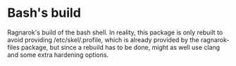 # Bash's build

Ragnarok's build of the bash shell. In reality, this package is only
rebuilt to avoid providing /etc/skel/.profile, which is already provided
by the ragnarok-files package, but since a rebuild has to be done, might
as well use clang and some extra hardening options.
